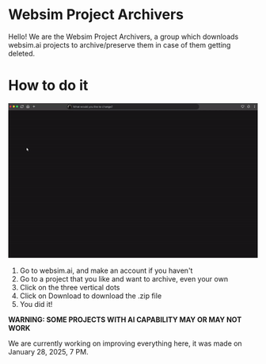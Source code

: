 # Websim Project Archivers

Hello! We are the Websim Project Archivers, a group which downloads websim.ai projects to archive/preserve them in case of them getting deleted.

# How to do it

![Demo](Recording2025-01-31221941-ezgif.com-video-to-gif-converter.gif)


1. Go to websim.ai, and make an account if you haven't
2. Go to a project that you like and want to archive, even your own
3. Click on the three vertical dots
4. Click on Download to download the .zip file
5. You did it!

**WARNING: SOME PROJECTS WITH AI CAPABILITY MAY OR MAY NOT WORK**

We are currently working on improving everything here, it was made on January 28, 2025, 7 PM.

